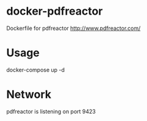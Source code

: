 # docker-pdfreactor

Dockerfile for pdfreactor http://www.pdfreactor.com/

# Usage

docker-compose up -d 

# Network

pdfreactor is listening on port 9423
